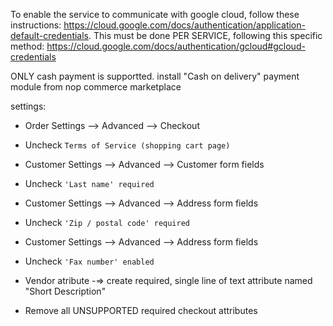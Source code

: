 ﻿To enable the service to communicate with google cloud, follow these instructions: 
https://cloud.google.com/docs/authentication/application-default-credentials.
This must be done PER SERVICE, following this specific method: https://cloud.google.com/docs/authentication/gcloud#gcloud-credentials

ONLY cash payment is supportted. install "Cash on delivery" payment module from nop commerce marketplace

settings:
- Order Settings --> Advanced --> Checkout
 - Uncheck `Terms of Service (shopping cart page)`

- Customer Settings --> Advanced --> Customer form fields
 - Uncheck `'Last name' required`
- Customer Settings --> Advanced --> Address form fields
 - Uncheck `'Zip / postal code' required`
- Customer Settings --> Advanced --> Address form fields
 - Uncheck `'Fax number' enabled`

- Vendor atribute -=> create required, single line of text attribute named "Short Description"
- Remove all UNSUPPORTED required checkout attributes